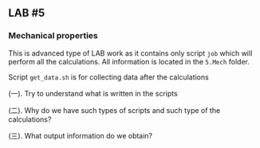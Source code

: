 ## **LAB #5**
### **Mechanical properties**

This is advanced type of LAB work as it contains only script `job` which will perform all the calculations. All information is located in the `5.Mech` folder.

Script `get_data.sh` is for collecting data after the calculations

(一). Try to understand what is written in the scripts

(二). Why do we have such types of scripts and such type of the calculations?

(三). What output information do we obtain?
